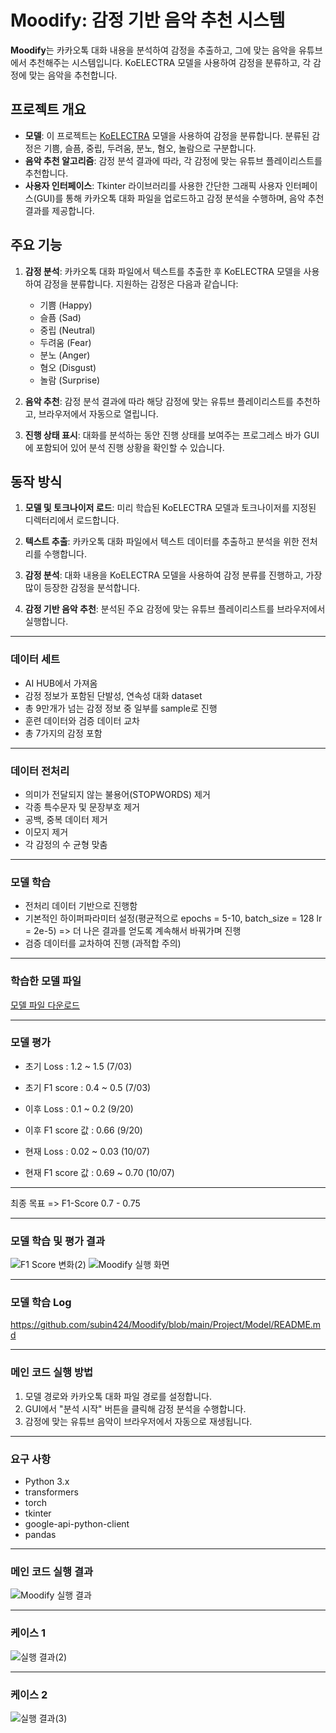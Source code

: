 # Moodify: 감정 기반 음악 추천 시스템

**Moodify**는 카카오톡 대화 내용을 분석하여 감정을 추출하고, 그에 맞는 음악을 유튜브에서 추천해주는 시스템입니다. KoELECTRA 모델을 사용하여 감정을 분류하고, 각 감정에 맞는 음악을 추천합니다.

## 프로젝트 개요

- **모델**: 이 프로젝트는 [KoELECTRA](https://github.com/monologg/KoELECTRA) 모델을 사용하여 감정을 분류합니다. 분류된 감정은 기쁨, 슬픔, 중립, 두려움, 분노, 혐오, 놀람으로 구분합니다.
- **음악 추천 알고리즘**: 감정 분석 결과에 따라, 각 감정에 맞는 유튜브 플레이리스트를 추천합니다.
- **사용자 인터페이스**: Tkinter 라이브러리를 사용한 간단한 그래픽 사용자 인터페이스(GUI)를 통해 카카오톡 대화 파일을 업로드하고 감정 분석을 수행하며, 음악 추천 결과를 제공합니다.

## 주요 기능

1. **감정 분석**: 카카오톡 대화 파일에서 텍스트를 추출한 후 KoELECTRA 모델을 사용하여 감정을 분류합니다. 지원하는 감정은 다음과 같습니다:
   - 기쁨 (Happy)
   - 슬픔 (Sad)
   - 중립 (Neutral)
   - 두려움 (Fear)
   - 분노 (Anger)
   - 혐오 (Disgust)
   - 놀람 (Surprise)

2. **음악 추천**: 감정 분석 결과에 따라 해당 감정에 맞는 유튜브 플레이리스트를 추천하고, 브라우저에서 자동으로 열립니다.

3. **진행 상태 표시**: 대화를 분석하는 동안 진행 상태를 보여주는 프로그레스 바가 GUI에 포함되어 있어 분석 진행 상황을 확인할 수 있습니다.

## 동작 방식

1. **모델 및 토크나이저 로드**: 미리 학습된 KoELECTRA 모델과 토크나이저를 지정된 디렉터리에서 로드합니다.
   
2. **텍스트 추출**: 카카오톡 대화 파일에서 텍스트 데이터를 추출하고 분석을 위한 전처리를 수행합니다.

3. **감정 분석**: 대화 내용을 KoELECTRA 모델을 사용하여 감정 분류를 진행하고, 가장 많이 등장한 감정을 분석합니다.

4. **감정 기반 음악 추천**: 분석된 주요 감정에 맞는 유튜브 플레이리스트를 브라우저에서 실행합니다.

___
### 데이터 세트
- AI HUB에서 가져옴
- 감정 정보가 포함된 단발성, 연속성 대화 dataset
- 총 9만개가 넘는 감정 정보 중 일부를 sample로 진행
- 훈련 데이터와 검증 데이터 교차
- 총 7가지의 감정 포함

___
### 데이터 전처리
- 의미가 전달되지 않는 불용어(STOPWORDS) 제거
- 각종 특수문자 및 문장부호 제거
- 공백, 중복 데이터 제거
- 이모지 제거
- 각 감정의 수 균형 맞춤

___
### 모델 학습

- 전처리 데이터 기반으로 진행함
- 기본적인 하이퍼파라미터 설정(평균적으로 epochs = 5-10, batch_size = 128 lr = 2e-5)
=> 더 나은 결과를 얻도록 계속해서 바꿔가며 진행
- 검증 데이터를 교차하여 진행 (과적합 주의)

___
### 학습한 모델 파일

[모델 파일 다운로드](https://drive.google.com/file/d/199GPJtUJxUdBr4tm1XawzbgkKXmv-RLh/view?usp=sharing)

___
### 모델 평가

- 초기 Loss : 1.2 ~ 1.5 (7/03)
- 초기 F1 score : 0.4 ~ 0.5 (7/03)

- 이후 Loss : 0.1 ~ 0.2 (9/20)
- 이후 F1 score 값 : 0.66 (9/20)
  
- 현재 Loss : 0.02 ~ 0.03 (10/07)
- 현재 F1 score 값 : 0.69 ~ 0.70 (10/07)

***
최종 목표 => F1-Score 0.7 - 0.75

___
### 모델 학습 및 평가 결과
![F1 Score 변화(2)](https://github.com/subin424/Moodify/blob/main/Project/Model/F1-score(2).PNG)
 ![Moodify 실행 화면](https://github.com/subin424/Moodify/blob/main/Project/Model/TR3.PNG)
___
### 모델 학습 Log

 <https://github.com/subin424/Moodify/blob/main/Project/Model/README.md>

___
### 메인 코드 실행 방법
1. 모델 경로와 카카오톡 대화 파일 경로를 설정합니다.
2. GUI에서 "분석 시작" 버튼을 클릭해 감정 분석을 수행합니다.
3. 감정에 맞는 유튜브 음악이 브라우저에서 자동으로 재생됩니다.

___
### 요구 사항
- Python 3.x
- transformers
- torch
- tkinter
- google-api-python-client
- pandas

___
### 메인 코드 실행 결과
![Moodify 실행 결과](https://github.com/subin424/Moodify/blob/main/Project/Moodify.png)
___
### 케이스 1 
![실행 결과(2)](https://github.com/subin424/Moodify/blob/main/Project/%EC%8B%A4%ED%96%89%EA%B2%B0%EA%B3%BC.PNG)
___
### 케이스 2
![실행 결과(3)](https://github.com/subin424/Moodify/blob/main/Project/%EC%8B%A4%ED%96%89%EA%B2%B0%EA%B3%BC2.PNG)

